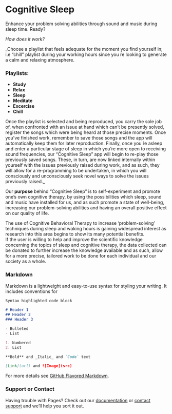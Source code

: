 # Cognitive Sleep


Enhance your problem solving abilities through sound and music during sleep time. Ready?


_How does it work?_

_Choose a playlist that feels adequate for the moment you find yourself in; i.e “chill” playlist during your working hours since you ́re looking to generate a calm and relaxing atmosphere.

### Playlists:

- **Study**
- **Relax**
- **Sleep**
- **Meditate**
- **Excercise**
- **Chill**

Once the playlist is selected and being reproduced, you carry the sole job of, when confronted with an issue at hand which can’t be presently solved, register the songs which were being heard at those precise moments. 
Once you've finished work, remember to save those songs and the app will automatically keep them for later reproduction. 
Finally, once you ́re asleep and enter a particular stage of sleep in which you’re more open to receiving sound frequencies, our “Cognitive Sleep” app will begin to re-play those previously saved songs. These, in turn, are now linked internally within yourself with the issues previously raised during work, and as such, they will allow for a re-programming to be undertaken, in which you will consciously and unconsciously seek novel ways to solve the issues previously raised._


Our **purpose** behind “Cognitive Sleep” is to self-experiment and promote one’s own cognitive therapy, by using the possibilities which sleep, sound and music have installed for us, and as such promote a state of well-being, increasing our problem-solving abilities and having an overall positive effect on our quality of life. 

The use of Cognitive Behavioral Therapy to increase ‘problem-solving’ techniques during sleep and waking hours is gaining widespread interest as research into this area begins to show its many potential benefits.  
If the user is willing to help and improve the scientific knowledge concerning the topics of sleep and cognitive therapy, the data collected can be donated to further increase the knowledge available and as such, allow for a more precise, tailored work to be done for each individual and our society as a whole.  




### Markdown

Markdown is a lightweight and easy-to-use syntax for styling your writing. It includes conventions for

```markdown
Syntax highlighted code block

# Header 1
## Header 2
### Header 3

- Bulleted
- List

1. Numbered
2. List

**Bold** and _Italic_ and `Code` text

[Link](url) and ![Image](src)
```

For more details see [GitHub Flavored Markdown](https://guides.github.com/features/mastering-markdown/).

### Support or Contact

Having trouble with Pages? Check out our [documentation](https://help.github.com/categories/github-pages-basics/) or [contact support](https://github.com/contact) and we’ll help you sort it out.
